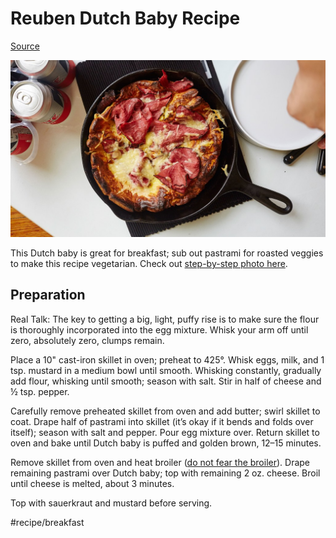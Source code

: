 # Reuben Dutch Baby Recipe

[Source](http://www.bonappetit.com/recipe/reuben-dutch-baby)


![](assets/43e650a7a1247271dc26ab971a748d68.jpg)

This Dutch baby is great for breakfast; sub out pastrami for roasted veggies to make this recipe vegetarian. Check out [step-by-step photo here](http://www.bonappetit.com/story/savory-dutch-baby-reuben-sandwich).

## Preparation

Real Talk: The key to getting a big, light, puffy rise is to make sure the flour is thoroughly incorporated into the egg mixture. Whisk your arm off until zero, absolutely zero, clumps remain.

Place a 10" cast-iron skillet in oven; preheat to 425°. Whisk eggs, milk, and 1 tsp. mustard in a medium bowl until smooth. Whisking constantly, gradually add flour, whisking until smooth; season with salt. Stir in half of cheese and ½ tsp. pepper.

Carefully remove preheated skillet from oven and add butter; swirl skillet to coat. Drape half of pastrami into skillet (it’s okay if it bends and folds over itself); season with salt and pepper. Pour egg mixture over. Return skillet to oven and bake until Dutch baby is puffed and golden brown, 12–15 minutes.

Remove skillet from oven and heat broiler ([do not fear the broiler](http://www.bonappetit.com/test-kitchen/how-to/article/how-to-broil/)). Drape remaining pastrami over Dutch baby; top with remaining 2 oz. cheese. Broil until cheese is melted, about 3 minutes.

Top with sauerkraut and mustard before serving.

#recipe/breakfast